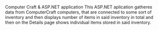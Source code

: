 Computer Craft & ASP.NET application
This ASP.NET aplication gatheres data from ComputerCraft computers, that are connected to some sort of inventory and then displays number of items in said inventory in total and then on the Details page shows individual items stored in said inventory.
